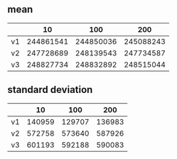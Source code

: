 ## mean
| |10|100|200|
|---|---|---|---|
|v1|244861541|244850036|245088243|
|v2|247728689|248139543|247734587|
|v3|248827734|248832892|248515044|
## standard deviation
| |10|100|200|
|---|---|---|---|
|v1|140959|129707|136983|
|v2|572758|573640|587926|
|v3|601193|592188|590083|

